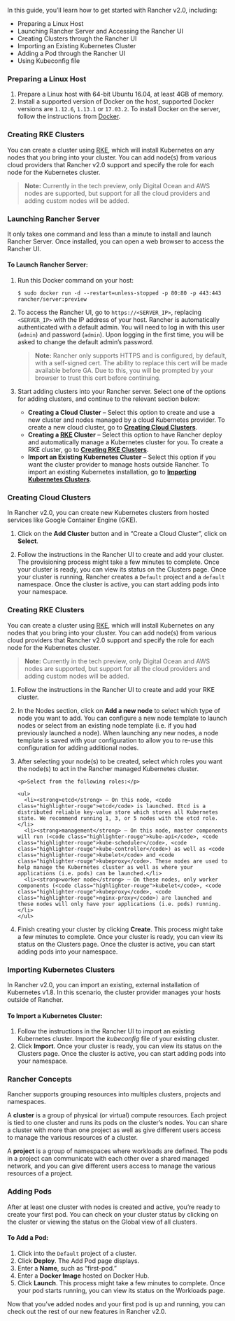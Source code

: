 
<p>In this guide, you’ll learn how to get started with Rancher v2.0, including:</p>

<ul>
  <li>Preparing a Linux Host</li>
  <li>Launching Rancher Server and Accessing the Rancher UI</li>
  <li>Creating Clusters through the Rancher UI</li>
  <li>Importing an Existing Kubernetes Cluster</li>
  <li>Adding a Pod through the Rancher UI</li>
  <li>Using Kubeconfig file</li>
</ul>

<p><a id="prepare-host"></a></p>

<h3 id="preparing-a-linux-host">Preparing a Linux Host</h3>

<ol>
  <li>Prepare a Linux host with 64-bit Ubuntu 16.04, at least 4GB of memory.</li>
  <li>Install a supported version of Docker on the host, supported Docker versions are <code class="highlighter-rouge">1.12.6</code>, <code class="highlighter-rouge">1.13.1</code> or <code class="highlighter-rouge">17.03.2</code>. To install Docker on the server, follow the instructions from <a href="https://docs.docker.com/engine/installation/linux/docker-ce/ubuntu/">Docker</a>.</li>
</ol>

<p><a id="launch-rancher"></a></p>

<h3 id="creating-rke-clusters">Creating RKE Clusters</h3>

<p>You can create a cluster using <a href="https://github.com/rancher/rke">RKE</a>, which will install Kubernetes on any nodes that you bring into your cluster. You can add node(s) from various cloud providers that Rancher v2.0 support and specify the role for each node for the Kubernetes cluster.</p>

<blockquote>
  <p><strong>Note:</strong> Currently in the tech preview, only Digital Ocean and AWS nodes are supported, but support for all the cloud providers and adding custom nodes will be added.</p>
</blockquote>

<h3 id="launching-rancher-server">Launching Rancher Server</h3>

<p>It only takes one command and less than a minute to install and launch Rancher Server. Once installed, you can open a web browser to access the Rancher UI.</p>

<h4 id="to-launch-rancher-server">To Launch Rancher Server:</h4>

<ol>
  <li>
    <p>Run this Docker command on your host:</p>

   <div class="highlighter-rouge"><pre class="highlight"><code><span class="gp">$ </span>sudo docker run -d --restart<span class="o">=</span>unless-stopped -p 80:80 -p 443:443 rancher/server:preview
</code></pre>
    </div>
  </li>
  <li>
    <p>To access the Rancher UI, go to <code class="highlighter-rouge">https://&lt;SERVER_IP&gt;</code>, replacing <code class="highlighter-rouge">&lt;SERVER_IP&gt;</code> with the IP address of your host. Rancher is automatically authenticated with a default admin. You will need to log in with this user (<code class="highlighter-rouge">admin</code>) and password (<code class="highlighter-rouge">admin</code>). Upon logging in the first time, you will be asked to change the default admin’s password.</p>

   <blockquote>
      <p><strong>Note:</strong> Rancher only supports HTTPS and is configured, by default, with a self-signed cert.  The ability to replace this cert will be made available before GA.  Due to this, you will be prompted by your browser to trust this cert before continuing.</p>
    </blockquote>
  </li>
  <li>
    <p>Start adding clusters into your Rancher server. Select one of the options for adding clusters, and continue to the relevant section below:</p>

  <ul>
    <li><strong>Creating a Cloud Cluster</strong> – Select this option to create and use a new cluster and nodes managed by a cloud Kubernetes provider. To create a new cloud cluster, go to <a href="#creating-cloud-clusters"><strong>Creating Cloud Clusters</strong></a>.</li>
      <li><strong>Creating a <a href="https://github.com/rancher/rke">RKE</a> Cluster</strong> – Select this option to have Rancher deploy and automatically manage a Kubernetes cluster for you. To create a RKE cluster, go to <a href="#creating-rke-clusters"><strong>Creating RKE Clusters</strong></a>.</li>
      <li><strong>Import an Existing Kubernetes Cluster</strong> – Select this option if you want the cluster provider to manage hosts outside Rancher. To import an existing Kubernetes installation, go to <a href="#importing-kuberentes-clusters"><strong>Importing Kubernetes Clusters</strong></a>.</li>
    </ul>
  </li>
</ol>

<h3 id="creating-cloud-clusters">Creating Cloud Clusters</h3>

<p>In Rancher v2.0, you can create new Kubernetes clusters from hosted services like Google Container Engine (GKE).</p>

<ol>
  <li>
    <p>Click on the <strong>Add Cluster</strong> button and in “Create a Cloud Cluster”, click on <strong>Select</strong>.</p>
  </li>
  <li>
    <p>Follow the instructions in the Rancher UI to create and add your cluster. The provisioning process might take a few minutes to complete. Once your cluster is ready, you can view its status on the Clusters page. Once your cluster is running, Rancher creates a <code class="highlighter-rouge">Default</code> project and a <code class="highlighter-rouge">default</code> namespace. Once the cluster is active, you can start adding pods into your namespace.</p>
  </li>
</ol>

<h3 id="creating-rke-clusters">Creating RKE Clusters</h3>

<p>You can create a cluster using <a href="https://github.com/rancher/rke">RKE</a>, which will install Kubernetes on any nodes that you bring into your cluster. You can add node(s) from various cloud providers that Rancher v2.0 support and specify the role for each node for the Kubernetes cluster.</p>

<blockquote>
  <p><strong>Note:</strong> Currently in the tech preview, only Digital Ocean and AWS nodes are supported, but support for all the cloud providers and adding custom nodes will be added.</p>
</blockquote>

<!--
If you're adding a custom host, note these requirements:

* Typically, Rancher automatically detects the IP address to register the host.
  * If the host is behind a NAT or the same machine that is running the `rancher/server` container, you might need to explicitly specify its IP address. To do so, click **Show advanced options**, and then enter the **Registration IP Address**.
* The host agent initiates a connection to the server, so make sure firewalls or security groups allow it to reach the URL in the command.
* All hosts in the environment must to allow traffic between each other for cross-host networking
  * IPSec: `500/udp` and `4500/udp`
  * VXLAN: `4789/udp`
-->

<ol>
  <li>
    <p>Follow the instructions in the Rancher UI to create and add your RKE cluster.</p>
  </li>
  <li>
    <p>In the Nodes section, click on <strong>Add a new node</strong> to select which type of node you want to add. You can configure a new node template to launch nodes or select from an existing node template (i.e. if you had previously launched a node). When launching any new nodes, a node template is saved with your configuration to allow you to re-use this configuration for adding additional nodes.</p>
  </li>
  <li>
    <p>After selecting your node(s) to be created, select which roles you want the node(s) to act in the Rancher managed Kubernetes cluster.</p>

    <p>Select from the following roles:</p>

    <ul>
      <li><strong>etcd</strong> – On this node, <code class="highlighter-rouge">etcd</code> is launched. Etcd is a distributed reliable key-value store which stores all Kubernetes state. We recommend running 1, 3, or 5 nodes with the etcd role.</li>
      <li><strong>management</strong> – On this node, master components will run (<code class="highlighter-rouge">kube-api</code>, <code class="highlighter-rouge">kube-scheduler</code>, <code class="highlighter-rouge">kube-controller</code>) as well as <code class="highlighter-rouge">kubelet</code> and <code class="highlighter-rouge">kubeproxy</code>. These nodes are used to help manage the Kubernetes cluster as well as where your applications (i.e. pods) can be launched.</li>
      <li><strong>worker node</strong> – On these nodes, only worker components (<code class="highlighter-rouge">kubelet</code>, <code class="highlighter-rouge">kubeproxy</code>, <code class="highlighter-rouge">nginx-proxy</code>) are launched and these nodes will only have your applications (i.e. pods) running.</li>
    </ul>
  </li>
  <li>
    <p>Finish creating your cluster by clicking <strong>Create</strong>. This process might take a few minutes to complete. Once your cluster is ready, you can view its status on the Clusters page. Once the cluster is active, you can start adding pods into your namespace.</p>
  </li>
</ol>

<h3 id="importing-kubernetes-clusters">Importing Kubernetes Clusters</h3>

<p>In Rancher v2.0, you can import an existing, external installation of Kubernetes v1.8. In this scenario, the cluster provider manages your hosts outside of Rancher.</p>

<h4 id="to-import-a-kubernetes-cluster">To Import a Kubernetes Cluster:</h4>

<ol>
  <li>Follow the instructions in the Rancher UI to import an existing Kubernetes cluster. Import the <em>kubeconfig</em> file of your existing cluster.</li>
  <li>Click <strong>Import</strong>. Once your cluster is ready, you can view its status on the Clusters page. Once the cluster is active, you can start adding pods into your namespace.</li>
</ol>

<h3 id="rancher-concepts">Rancher Concepts</h3>

<p>Rancher supports grouping resources into multiples clusters, projects and namespaces.</p>

<p>A <strong>cluster</strong> is a group of physical (or virtual) compute resources. Each project is tied to one cluster and runs its pods on the cluster’s nodes. You can share a cluster with more than one project as well as give different users access to manage the various resources of a cluster.</p>

<p>A <strong>project</strong> is a group of namespaces where workloads are defined. The pods in a project can communicate with each other over a shared managed network, and you can give different users access to manage the various resources of a project.</p>

<h3 id="adding-pods">Adding Pods</h3>

<p>After at least one cluster with nodes is created and active, you’re ready to create your first pod. You can check on your cluster status by clicking on the cluster or viewing the status on the Global view of all clusters.</p>

<h4 id="to-add-a-pod">To Add a Pod:</h4>

<ol>
  <li>Click into the <code class="highlighter-rouge">Default</code> project of a cluster.</li>
  <li>Click <strong>Deploy</strong>. The Add Pod page displays.</li>
  <li>Enter a <strong>Name</strong>, such as “first-pod.”</li>
  <li>Enter a <strong>Docker Image</strong> hosted on Docker Hub.</li>
  <li>Click <strong>Launch</strong>. This process might take a few minutes to complete. Once your pod starts running, you can view its status on the Workloads page.</li>
</ol>

<p>Now that you’ve added nodes and your first pod is up and running, you can check out the rest of our new features in Rancher v2.0.</p>
